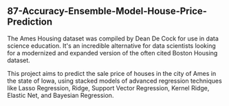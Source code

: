 ## 87-Accuracy-Ensemble-Model-House-Price-Prediction

The Ames Housing dataset was compiled by Dean De Cock for use in data science education. It's an incredible alternative for data scientists looking for a modernized and expanded version of the often cited Boston Housing dataset. 


This project aims to predict the sale price of houses in the city of Ames in the state of Iowa, using stacked models of advanced regression techniques like Lasso Regression, Ridge, Support Vector Regression, Kernel Ridge, Elastic Net, and Bayesian Regression.
